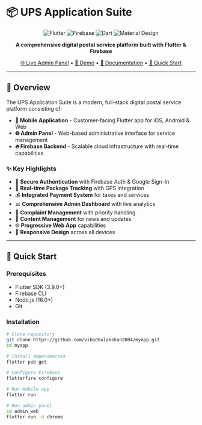 # 📦 UPS Application Suite

<div align="center">

![Flutter](https://img.shields.io/badge/Flutter-02569B?style=for-the-badge&logo=flutter&logoColor=white)
![Firebase](https://img.shields.io/badge/Firebase-039BE5?style=for-the-badge&logo=Firebase&logoColor=white)
![Dart](https://img.shields.io/badge/Dart-0175C2?style=for-the-badge&logo=dart&logoColor=white)
![Material Design](https://img.shields.io/badge/Material%20Design-757575?style=for-the-badge&logo=material-design&logoColor=white)

**A comprehensive digital postal service platform built with Flutter & Firebase**

[🌐 Live Admin Panel](https://ups-app-7d001.web.app) • [📱 Demo](#demo) • [📖 Documentation](#documentation) • [🚀 Quick Start](#quick-start)

</div>

---

## 🎯 Overview

The UPS Application Suite is a modern, full-stack digital postal service platform consisting of:

- **📱 Mobile Application** - Customer-facing Flutter app for iOS, Android & Web
- **🌐 Admin Panel** - Web-based administrative interface for service management
- **🔥 Firebase Backend** - Scalable cloud infrastructure with real-time capabilities

### ✨ Key Highlights

- 🔐 **Secure Authentication** with Firebase Auth & Google Sign-In
- 📍 **Real-time Package Tracking** with GPS integration
- 💰 **Integrated Payment System** for taxes and services
- 📊 **Comprehensive Admin Dashboard** with live analytics
- 🎯 **Complaint Management** with priority handling
- 📰 **Content Management** for news and updates
- 🌐 **Progressive Web App** capabilities
- 📱 **Responsive Design** across all devices

---

## 🚀 Quick Start

### Prerequisites

- Flutter SDK (3.9.0+)
- Firebase CLI
- Node.js (16.0+)
- Git

### Installation

```bash
# Clone repository
git clone https://github.com/vibodhalakshan2004/myapp.git
cd myapp

# Install dependencies
flutter pub get

# Configure Firebase
flutterfire configure

# Run mobile app
flutter run

# Run admin panel
cd admin_web
flutter run -d chrome
